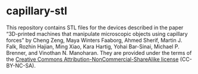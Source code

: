 # capillary-stl
This repository contains STL files for the devices described in the paper &ldquo;3D-printed machines that manipulate microscopic objects using capillary forces&rdquo; by Cheng Zeng, Maya Winters Faaborg, Ahmed Sherif, Martin J. Falk, Rozhin Hajian, Ming Xiao, Kara Hartig, Yohai Bar-Sinai, Michael P. Brenner, and Vinothan N. Manoharan.  They are provided under the terms of the [Creative Commons Attribution-NonCommercial-ShareAlike license](https://creativecommons.org/licenses/by-nc-sa/4.0/) (CC-BY-NC-SA).
